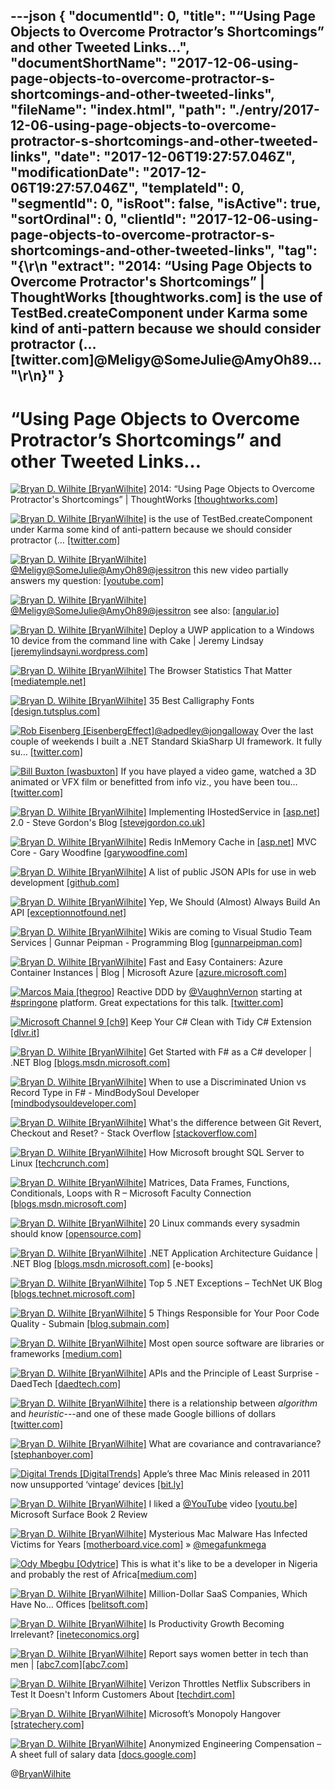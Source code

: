 ---json
{
  "documentId": 0,
  "title": "“Using Page Objects to Overcome Protractor’s Shortcomings” and other Tweeted Links…",
  "documentShortName": "2017-12-06-using-page-objects-to-overcome-protractor-s-shortcomings-and-other-tweeted-links",
  "fileName": "index.html",
  "path": "./entry/2017-12-06-using-page-objects-to-overcome-protractor-s-shortcomings-and-other-tweeted-links",
  "date": "2017-12-06T19:27:57.046Z",
  "modificationDate": "2017-12-06T19:27:57.046Z",
  "templateId": 0,
  "segmentId": 0,
  "isRoot": false,
  "isActive": true,
  "sortOrdinal": 0,
  "clientId": "2017-12-06-using-page-objects-to-overcome-protractor-s-shortcomings-and-other-tweeted-links",
  "tag": "{\r\n  \"extract\": \"2014: “Using Page Objects to Overcome Protractor's Shortcomings” | ThoughtWorks [thoughtworks.com] is the use of TestBed.createComponent under Karma some kind of anti-pattern because we should consider protractor (… [twitter.com]@Meligy@SomeJulie@AmyOh89...\"\r\n}"
}
---

# “Using Page Objects to Overcome Protractor’s Shortcomings” and other Tweeted Links…

[<img alt="Bryan D. Wilhite [BryanWilhite]" src="https://songhay.blob.core.windows.net/shared-social-twitter/BryanWilhite.jpeg">](http://songhayblog.azurewebsites.net/ "Bryan D. Wilhite [BryanWilhite]") 2014: “Using Page Objects to Overcome Protractor's Shortcomings” | ThoughtWorks [[thoughtworks.com]](https://www.thoughtworks.com/insights/blog/using-page-objects-overcome-protractors-shortcomings)

[<img alt="Bryan D. Wilhite [BryanWilhite]" src="https://songhay.blob.core.windows.net/shared-social-twitter/BryanWilhite.jpeg">](http://songhayblog.azurewebsites.net/ "Bryan D. Wilhite [BryanWilhite]") is the use of TestBed.createComponent under Karma some kind of anti-pattern because we should consider protractor (… [[twitter.com]](https://twitter.com/i/web/status/933446023254482944)

[<img alt="Bryan D. Wilhite [BryanWilhite]" src="https://songhay.blob.core.windows.net/shared-social-twitter/BryanWilhite.jpeg">](http://songhayblog.azurewebsites.net/ "Bryan D. Wilhite [BryanWilhite]")[@Meligy](http://twitter.com/Meligy)[@SomeJulie](http://twitter.com/SomeJulie)[@AmyOh89](http://twitter.com/AmyOh89)[@jessitron](http://twitter.com/jessitron) this new video partially answers my question: [[youtube.com]](https://www.youtube.com/watch?v=BumgayeUC08)

[<img alt="Bryan D. Wilhite [BryanWilhite]" src="https://songhay.blob.core.windows.net/shared-social-twitter/BryanWilhite.jpeg">](http://songhayblog.azurewebsites.net/ "Bryan D. Wilhite [BryanWilhite]")[@Meligy](http://twitter.com/Meligy)[@SomeJulie](http://twitter.com/SomeJulie)[@AmyOh89](http://twitter.com/AmyOh89)[@jessitron](http://twitter.com/jessitron) see also: [[angular.io]](https://angular.io/guide/testing#componentfixture-debugelement-and-querybycss)

[<img alt="Bryan D. Wilhite [BryanWilhite]" src="https://songhay.blob.core.windows.net/shared-social-twitter/BryanWilhite.jpeg">](http://songhayblog.azurewebsites.net/ "Bryan D. Wilhite [BryanWilhite]") Deploy a UWP application to a Windows 10 device from the command line with Cake | Jeremy Lindsay [[jeremylindsayni.wordpress.com]](https://jeremylindsayni.wordpress.com/2017/07/24/deploy-a-uwp-application-to-a-windows-10-device-from-the-command-line-with-cake/)

[<img alt="Bryan D. Wilhite [BryanWilhite]" src="https://songhay.blob.core.windows.net/shared-social-twitter/BryanWilhite.jpeg">](http://songhayblog.azurewebsites.net/ "Bryan D. Wilhite [BryanWilhite]") The Browser Statistics That Matter [[mediatemple.net]](http://mediatemple.net/blog/tips/browser-statistics-matter/)

[<img alt="Bryan D. Wilhite [BryanWilhite]" src="https://songhay.blob.core.windows.net/shared-social-twitter/BryanWilhite.jpeg">](http://songhayblog.azurewebsites.net/ "Bryan D. Wilhite [BryanWilhite]") 35 Best Calligraphy Fonts [[design.tutsplus.com]](https://design.tutsplus.com/articles/best-calligraphy-fonts--cms-29140)

[<img alt="Rob Eisenberg [EisenbergEffect]" src="https://songhay.blob.core.windows.net/shared-social-twitter/EisenbergEffect.jpg">](http://www.robeisenberg.com/ "Rob Eisenberg [EisenbergEffect]")[@adpedley](http://twitter.com/adpedley)[@jongalloway](http://twitter.com/jongalloway) Over the last couple of weekends I built a .NET Standard SkiaSharp UI framework. It fully su… [[twitter.com]](https://twitter.com/i/web/status/937688038641098752)

[<img alt="Bill Buxton [wasbuxton]" src="https://songhay.blob.core.windows.net/shared-social-twitter/wasbuxton.jpg">](http://www.billbuxton.com/ "Bill Buxton [wasbuxton]") If you have played a video game, watched a 3D animated or VFX film or benefitted from info viz., you have been tou… [[twitter.com]](https://twitter.com/i/web/status/937679678193647616)

[<img alt="Bryan D. Wilhite [BryanWilhite]" src="https://songhay.blob.core.windows.net/shared-social-twitter/BryanWilhite.jpeg">](http://songhayblog.azurewebsites.net/ "Bryan D. Wilhite [BryanWilhite]") Implementing IHostedService in [[asp.net]](http://ASP.NET) 2.0 - Steve Gordon's Blog [[stevejgordon.co.uk]](https://www.stevejgordon.co.uk/asp-net-core-2-ihostedservice)

[<img alt="Bryan D. Wilhite [BryanWilhite]" src="https://songhay.blob.core.windows.net/shared-social-twitter/BryanWilhite.jpeg">](http://songhayblog.azurewebsites.net/ "Bryan D. Wilhite [BryanWilhite]") Redis InMemory Cache in [[asp.net]](http://ASP.net) MVC Core - Gary Woodfine [[garywoodfine.com]](https://garywoodfine.com/redis-inmemory-cache-asp-net-mvc-core/)

[<img alt="Bryan D. Wilhite [BryanWilhite]" src="https://songhay.blob.core.windows.net/shared-social-twitter/BryanWilhite.jpeg">](http://songhayblog.azurewebsites.net/ "Bryan D. Wilhite [BryanWilhite]") A list of public JSON APIs for use in web development [[github.com]](https://github.com/toddmotto/public-apis)

[<img alt="Bryan D. Wilhite [BryanWilhite]" src="https://songhay.blob.core.windows.net/shared-social-twitter/BryanWilhite.jpeg">](http://songhayblog.azurewebsites.net/ "Bryan D. Wilhite [BryanWilhite]") Yep, We Should (Almost) Always Build An API [[exceptionnotfound.net]](https://www.exceptionnotfound.net/yep-we-should-almost-always-build-an-api/)

[<img alt="Bryan D. Wilhite [BryanWilhite]" src="https://songhay.blob.core.windows.net/shared-social-twitter/BryanWilhite.jpeg">](http://songhayblog.azurewebsites.net/ "Bryan D. Wilhite [BryanWilhite]") Wikis are coming to Visual Studio Team Services | Gunnar Peipman - Programming Blog [[gunnarpeipman.com]](http://gunnarpeipman.com/2017/07/vsts-wiki/)

[<img alt="Bryan D. Wilhite [BryanWilhite]" src="https://songhay.blob.core.windows.net/shared-social-twitter/BryanWilhite.jpeg">](http://songhayblog.azurewebsites.net/ "Bryan D. Wilhite [BryanWilhite]") Fast and Easy Containers: Azure Container Instances | Blog | Microsoft Azure [[azure.microsoft.com]](https://azure.microsoft.com/en-us/blog/announcing-azure-container-instances/)

[<img alt="Marcos Maia [thegroo]" src="https://songhay.blob.core.windows.net/shared-social-twitter/thegroo.jpg">](http://codespair.com/ "Marcos Maia [thegroo]") Reactive DDD by [@VaughnVernon](http://twitter.com/VaughnVernon) starting at [#springone](http://twitter.com/search?q=%23springone) platform. Great expectations for this talk. [[twitter.com]](https://twitter.com/thegroo/status/938203577566117888/photo/1)

[<img alt="Microsoft Channel 9 [ch9]" src="https://songhay.blob.core.windows.net/shared-social-twitter/ch9.png">](http://channel9.msdn.com/ "Microsoft Channel 9 [ch9]") Keep Your C# Clean with Tidy C# Extension [[dlvr.it]](http://dlvr.it/Q4GyMr)

[<img alt="Bryan D. Wilhite [BryanWilhite]" src="https://songhay.blob.core.windows.net/shared-social-twitter/BryanWilhite.jpeg">](http://songhayblog.azurewebsites.net/ "Bryan D. Wilhite [BryanWilhite]") Get Started with F# as a C# developer | .NET Blog [[blogs.msdn.microsoft.com]](https://blogs.msdn.microsoft.com/dotnet/2017/07/24/get-started-with-f-as-a-c-developer/)

[<img alt="Bryan D. Wilhite [BryanWilhite]" src="https://songhay.blob.core.windows.net/shared-social-twitter/BryanWilhite.jpeg">](http://songhayblog.azurewebsites.net/ "Bryan D. Wilhite [BryanWilhite]") When to use a Discriminated Union vs Record Type in F# - MindBodySoul Developer [[mindbodysouldeveloper.com]](http://www.mindbodysouldeveloper.com/2017/07/17/when-to-use-a-discriminated-union-vs-record-type-in-f-sharp/)

[<img alt="Bryan D. Wilhite [BryanWilhite]" src="https://songhay.blob.core.windows.net/shared-social-twitter/BryanWilhite.jpeg">](http://songhayblog.azurewebsites.net/ "Bryan D. Wilhite [BryanWilhite]") What's the difference between Git Revert, Checkout and Reset? - Stack Overflow [[stackoverflow.com]](https://stackoverflow.com/questions/8358035/whats-the-difference-between-git-revert-checkout-and-reset)

[<img alt="Bryan D. Wilhite [BryanWilhite]" src="https://songhay.blob.core.windows.net/shared-social-twitter/BryanWilhite.jpeg">](http://songhayblog.azurewebsites.net/ "Bryan D. Wilhite [BryanWilhite]") How Microsoft brought SQL Server to Linux [[techcrunch.com]](https://techcrunch.com/2017/07/17/how-microsoft-brought-sql-server-to-linux/)

[<img alt="Bryan D. Wilhite [BryanWilhite]" src="https://songhay.blob.core.windows.net/shared-social-twitter/BryanWilhite.jpeg">](http://songhayblog.azurewebsites.net/ "Bryan D. Wilhite [BryanWilhite]") Matrices, Data Frames, Functions, Conditionals, Loops with R – Microsoft Faculty Connection [[blogs.msdn.microsoft.com]](https://blogs.msdn.microsoft.com/uk_faculty_connection/2017/07/25/matrices-data-frames-functions-conditionals-loops-with-r/)

[<img alt="Bryan D. Wilhite [BryanWilhite]" src="https://songhay.blob.core.windows.net/shared-social-twitter/BryanWilhite.jpeg">](http://songhayblog.azurewebsites.net/ "Bryan D. Wilhite [BryanWilhite]") 20 Linux commands every sysadmin should know [[opensource.com]](https://opensource.com/article/17/7/20-sysadmin-commands)

[<img alt="Bryan D. Wilhite [BryanWilhite]" src="https://songhay.blob.core.windows.net/shared-social-twitter/BryanWilhite.jpeg">](http://songhayblog.azurewebsites.net/ "Bryan D. Wilhite [BryanWilhite]") .NET Application Architecture Guidance | .NET Blog [[blogs.msdn.microsoft.com]](https://blogs.msdn.microsoft.com/dotnet/2017/07/26/the-new-net-application-architecture-guidance/) [e-books]

[<img alt="Bryan D. Wilhite [BryanWilhite]" src="https://songhay.blob.core.windows.net/shared-social-twitter/BryanWilhite.jpeg">](http://songhayblog.azurewebsites.net/ "Bryan D. Wilhite [BryanWilhite]") Top 5 .NET Exceptions – TechNet UK Blog [[blogs.technet.microsoft.com]](https://blogs.technet.microsoft.com/uktechnet/2017/07/25/top-5-net-exceptions/)

[<img alt="Bryan D. Wilhite [BryanWilhite]" src="https://songhay.blob.core.windows.net/shared-social-twitter/BryanWilhite.jpeg">](http://songhayblog.azurewebsites.net/ "Bryan D. Wilhite [BryanWilhite]") 5 Things Responsible for Your Poor Code Quality - Submain [[blog.submain.com]](http://blog.submain.com/5-things-responsible-poor-code-quality/)

[<img alt="Bryan D. Wilhite [BryanWilhite]" src="https://songhay.blob.core.windows.net/shared-social-twitter/BryanWilhite.jpeg">](http://songhayblog.azurewebsites.net/ "Bryan D. Wilhite [BryanWilhite]") Most open source software are libraries or frameworks [[medium.com]](https://medium.com/@aserg.ufmg/most-popular-application-domains-on-github-4af418b77a5e)

[<img alt="Bryan D. Wilhite [BryanWilhite]" src="https://songhay.blob.core.windows.net/shared-social-twitter/BryanWilhite.jpeg">](http://songhayblog.azurewebsites.net/ "Bryan D. Wilhite [BryanWilhite]") APIs and the Principle of Least Surprise - DaedTech [[daedtech.com]](https://www.daedtech.com/apis-principle-least-surprise/)

[<img alt="Bryan D. Wilhite [BryanWilhite]" src="https://songhay.blob.core.windows.net/shared-social-twitter/BryanWilhite.jpeg">](http://songhayblog.azurewebsites.net/ "Bryan D. Wilhite [BryanWilhite]") there is a relationship between *algorithm* and *heuristic*---and one of these made Google billions of dollars [[twitter.com]](https://twitter.com/BryanWilhite/status/932317107806617600/photo/1)

[<img alt="Bryan D. Wilhite [BryanWilhite]" src="https://songhay.blob.core.windows.net/shared-social-twitter/BryanWilhite.jpeg">](http://songhayblog.azurewebsites.net/ "Bryan D. Wilhite [BryanWilhite]") What are covariance and contravariance? [[stephanboyer.com]](https://www.stephanboyer.com/post/132/what-are-covariance-and-contravariance)

[<img alt="Digital Trends [DigitalTrends]" src="https://songhay.blob.core.windows.net/shared-social-twitter/DigitalTrends.jpg">](http://www.digitaltrends.com/ "Digital Trends [DigitalTrends]") Apple’s three Mac Minis released in 2011 now unsupported ‘vintage’ devices [[bit.ly]](http://bit.ly/2iThzp0)

[<img alt="Bryan D. Wilhite [BryanWilhite]" src="https://songhay.blob.core.windows.net/shared-social-twitter/BryanWilhite.jpeg">](http://songhayblog.azurewebsites.net/ "Bryan D. Wilhite [BryanWilhite]") I liked a [@YouTube](http://twitter.com/YouTube) video [[youtu.be]](http://youtu.be/uI23RItDDDg?a) Microsoft Surface Book 2 Review

[<img alt="Bryan D. Wilhite [BryanWilhite]" src="https://songhay.blob.core.windows.net/shared-social-twitter/BryanWilhite.jpeg">](http://songhayblog.azurewebsites.net/ "Bryan D. Wilhite [BryanWilhite]") Mysterious Mac Malware Has Infected Victims for Years [[motherboard.vice.com]](https://motherboard.vice.com/en_us/article/zmv79w/mysterious-mac-malware-has-infected-hundreds-of-victims-for-years) » [@megafunkmega](http://twitter.com/megafunkmega)

[<img alt="Ody Mbegbu [Odytrice]" src="https://songhay.blob.core.windows.net/shared-social-twitter/Odytrice.jpg">](https://medium.com/@odytrice "Ody Mbegbu [Odytrice]") This is what it's like to be a developer in Nigeria and probably the rest of Africa[[medium.com]](https://medium.com/timigod/a-rant-about-productivity-937de305ff3d)

[<img alt="Bryan D. Wilhite [BryanWilhite]" src="https://songhay.blob.core.windows.net/shared-social-twitter/BryanWilhite.jpeg">](http://songhayblog.azurewebsites.net/ "Bryan D. Wilhite [BryanWilhite]") Million-Dollar SaaS Companies, Which Have No… Offices [[belitsoft.com]](https://belitsoft.com/dedicated-developers-hire-dedicated-team/top-saas-remote-companies)

[<img alt="Bryan D. Wilhite [BryanWilhite]" src="https://songhay.blob.core.windows.net/shared-social-twitter/BryanWilhite.jpeg">](http://songhayblog.azurewebsites.net/ "Bryan D. Wilhite [BryanWilhite]") Is Productivity Growth Becoming Irrelevant? [[ineteconomics.org]](https://www.ineteconomics.org/perspectives/blog/is-productivity-growth-becoming-irrelevant)

[<img alt="Bryan D. Wilhite [BryanWilhite]" src="https://songhay.blob.core.windows.net/shared-social-twitter/BryanWilhite.jpeg">](http://songhayblog.azurewebsites.net/ "Bryan D. Wilhite [BryanWilhite]") Report says women better in tech than men | [[abc7.com]](http://abc7.com)[[abc7.com]](http://abc7.com/technology/report-says-women-better-in-tech-than-men/2674018/)

[<img alt="Bryan D. Wilhite [BryanWilhite]" src="https://songhay.blob.core.windows.net/shared-social-twitter/BryanWilhite.jpeg">](http://songhayblog.azurewebsites.net/ "Bryan D. Wilhite [BryanWilhite]") Verizon Throttles Netflix Subscribers in Test It Doesn't Inform Customers About [[techdirt.com]](https://www.techdirt.com/blog/netneutrality/articles/20170722/03252237838/verizon-throttles-netflix-subscribers-test-it-doesnt-inform-customers-about.shtml)

[<img alt="Bryan D. Wilhite [BryanWilhite]" src="https://songhay.blob.core.windows.net/shared-social-twitter/BryanWilhite.jpeg">](http://songhayblog.azurewebsites.net/ "Bryan D. Wilhite [BryanWilhite]") Microsoft’s Monopoly Hangover [[stratechery.com]](https://stratechery.com/2017/microsofts-monopoly-hangover/?utm_source=feedly&utm_medium=webfeeds)

[<img alt="Bryan D. Wilhite [BryanWilhite]" src="https://songhay.blob.core.windows.net/shared-social-twitter/BryanWilhite.jpeg">](http://songhayblog.azurewebsites.net/ "Bryan D. Wilhite [BryanWilhite]") Anonymized Engineering Compensation – A sheet full of salary data [[docs.google.com]](https://docs.google.com/spreadsheets/d/1JR4KrVH1dygniLiLFAMTvdSp5gGLVKKkOxBYiPQagvE)

@[BryanWilhite](https://twitter.com/BryanWilhite)
